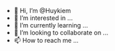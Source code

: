 - 👋 Hi, I’m @Huykiem
- 👀 I’m interested in ...
- 🌱 I’m currently learning ...
- 💞️ I’m looking to collaborate on ...
- 📫 How to reach me ...

<!---
Huykiem/Huykiem is a ✨ special ✨ repository because its `README.md` (this file) appears on your GitHub profile.
You can click the Preview link to take a look at your changes.
--->
